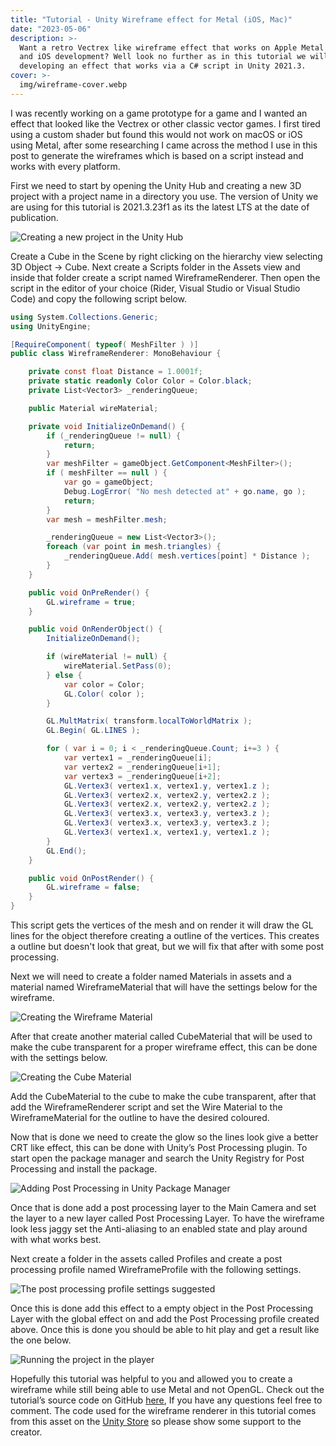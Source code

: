 ```yaml
---
title: "Tutorial - Unity Wireframe effect for Metal (iOS, Mac)"
date: "2023-05-06"
description: >-
  Want a retro Vectrex like wireframe effect that works on Apple Metal for MacOS
  and iOS development? Well look no further as in this tutorial we will be
  developing an effect that works via a C# script in Unity 2021.3.
cover: >-
  img/wireframe-cover.webp
---
```


I was recently working on a game prototype for a game and I wanted an effect that looked like the Vectrex or other classic vector games. I first tired using a custom shader but found this would not work on macOS or iOS using Metal, after some researching I came across the method I use in this post to generate the wireframes which is based on a script instead and works with every platform.

First we need to start by opening the Unity Hub and creating a new 3D project with a project name in a directory you use. The version of Unity we are using for this tutorial is 2021.3.23f1 as its the latest LTS at the date of publication.

![Creating a new project in the Unity Hub](/img/wireframe/1.webp)

Create a Cube in the Scene by right clicking on the hierarchy view selecting 3D Object → Cube. Next create a Scripts folder in the Assets view and inside that folder create a script named WireframeRenderer. Then open the script in the editor of your choice (Rider, Visual Studio or Visual Studio Code) and copy the following script below.

```csharp
using System.Collections.Generic;
using UnityEngine;

[RequireComponent( typeof( MeshFilter ) )]
public class WireframeRenderer: MonoBehaviour {

    private const float Distance = 1.0001f;
    private static readonly Color Color = Color.black;
    private List<Vector3> _renderingQueue;

    public Material wireMaterial;

    private void InitializeOnDemand() {
        if (_renderingQueue != null) {
            return;
        }
        var meshFilter = gameObject.GetComponent<MeshFilter>();
        if ( meshFilter == null ) {
            var go = gameObject;
            Debug.LogError( "No mesh detected at" + go.name, go );
            return;
        }
        var mesh = meshFilter.mesh;

        _renderingQueue = new List<Vector3>();
        foreach (var point in mesh.triangles) {
            _renderingQueue.Add( mesh.vertices[point] * Distance );
        }
    }

    public void OnPreRender() {
        GL.wireframe = true;
    }

    public void OnRenderObject() {
        InitializeOnDemand();

        if (wireMaterial != null) {
            wireMaterial.SetPass(0);
        } else {
            var color = Color;
            GL.Color( color );
        }

        GL.MultMatrix( transform.localToWorldMatrix );
        GL.Begin( GL.LINES );

        for ( var i = 0; i < _renderingQueue.Count; i+=3 ) {
            var vertex1 = _renderingQueue[i];
            var vertex2 = _renderingQueue[i+1];
            var vertex3 = _renderingQueue[i+2];
            GL.Vertex3( vertex1.x, vertex1.y, vertex1.z );
            GL.Vertex3( vertex2.x, vertex2.y, vertex2.z );
            GL.Vertex3( vertex2.x, vertex2.y, vertex2.z );
            GL.Vertex3( vertex3.x, vertex3.y, vertex3.z );
            GL.Vertex3( vertex3.x, vertex3.y, vertex3.z );
            GL.Vertex3( vertex1.x, vertex1.y, vertex1.z );
        }
        GL.End();
    }

    public void OnPostRender() {
        GL.wireframe = false;
    }
}
```

This script gets the vertices of the mesh and on render it will draw the GL lines for the object therefore creating a outline of the vertices. This creates a outline but doesn't look that great, but we will fix that after with some post processing.

Next we will need to create a folder named Materials in assets and a material named WireframeMaterial that will have the settings below for the wireframe.

![Creating the Wireframe Material](/img/wireframe/2.webp)

After that create another material called CubeMaterial that will be used to make the cube transparent for a proper wireframe effect, this can be done with the settings below.

![Creating the Cube Material](/img/wireframe/3.webp)

Add the CubeMaterial to the cube to make the cube transparent, after that add the WireframeRenderer script and set the Wire Material to the WireframeMaterial for the outline to have the desired coloured.

Now that is done we need to create the glow so the lines look give a better CRT like effect, this can be done with Unity’s Post Processing plugin. To start open the package manager and search the Unity Registry for Post Processing and install the package.

![Adding Post Processing in Unity Package Manager](/img/wireframe/5.webp)

Once that is done add a post processing layer to the Main Camera and set the layer to a new layer called Post Processing Layer. To have the wireframe look less jaggy set the Anti-aliasing to an enabled state and play around with what works best.

Next create a folder in the assets called Profiles and create a post processing profile named WireframeProfile with the following settings.

![The post processing profile settings suggested](/img/wireframe/6.webp)

Once this is done add this effect to a empty object in the Post Processing Layer with the global effect on and add the Post Processing profile created above. Once this is done you should be able to hit play and get a result like the one below.

![Running the project in the player](/img/wireframe/7.webp)

Hopefully this tutorial was helpful to you and allowed you to create a wireframe while still being able to use Metal and not OpenGL. Check out the tutorial’s source code on GitHub [here](https://github.com/studioripe/wireframe-tutorial), If you have any questions feel free to comment. The code used for the wireframe renderer in this tutorial comes from this asset on the [Unity Store](https://assetstore.unity.com/packages/tools/modeling/mesh-wireframe-renderer-58433) so please show some support to the creator.
